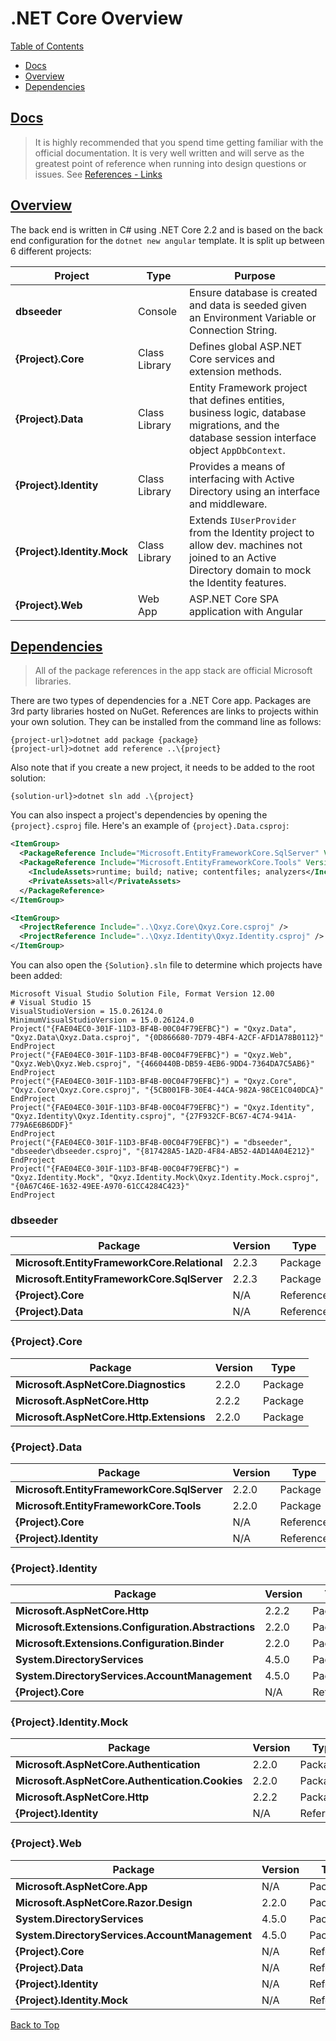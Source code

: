 # .NET Core Overview  

[Table of Contents](./toc.md)

* [Docs](#docs)
* [Overview](#overview)
* [Dependencies](#dependencies)

## [Docs](#net-core-overview)  

> It is highly recommended that you spend time getting familiar with the official documentation. It is very well written and will serve as the greatest point of reference when running into design questions or issues. See [References - Links](./r1-links.md)

## [Overview](#net-core-overview)  

The back end is written in C# using .NET Core 2.2 and is based on the back end configuration for the `dotnet new angular` template. It is split up between 6 different projects:  

Project | Type | Purpose
--------|------|--------
**dbseeder** | Console | Ensure database is created and data is seeded given an Environment Variable or Connection String.
**{Project}.Core** | Class Library | Defines global <span>ASP.NET</span> Core services and extension methods.
**{Project}.Data** | Class Library | Entity Framework project that defines entities, business logic, database migrations, and the database session interface object `AppDbContext`.
**{Project}.Identity** | Class Library | Provides a means of interfacing with Active Directory using an interface and middleware.
**{Project}.Identity.Mock** | Class Library | Extends `IUserProvider` from the Identity project to allow dev. machines not joined to an Active Directory domain to mock the Identity features.
**{Project}.Web** | Web App | <span>ASP.NET</span> Core SPA application with Angular  

## [Dependencies](#net-core-overview)  

> All of the package references in the app stack are official Microsoft libraries.  

There are two types of dependencies for a .NET Core app. Packages are 3rd party libraries hosted on NuGet. References are links to projects within your own solution. They can be installed from the command line as follows:  

```
{project-url}>dotnet add package {package}
{project-url}>dotnet add reference ..\{project}
```  

Also note that if you create a new project, it needs to be added to the root solution:  

```
{solution-url}>dotnet sln add .\{project}
```  

You can also inspect a project's dependencies by opening the `{project}.csproj` file. Here's an example of `{project}.Data.csproj`:  

```xml
<ItemGroup>
  <PackageReference Include="Microsoft.EntityFrameworkCore.SqlServer" Version="2.2.0" />
  <PackageReference Include="Microsoft.EntityFrameworkCore.Tools" Version="2.2.0">
    <IncludeAssets>runtime; build; native; contentfiles; analyzers</IncludeAssets>
    <PrivateAssets>all</PrivateAssets>
  </PackageReference>
</ItemGroup>

<ItemGroup>
  <ProjectReference Include="..\Qxyz.Core\Qxyz.Core.csproj" />
  <ProjectReference Include="..\Qxyz.Identity\Qxyz.Identity.csproj" />
</ItemGroup>
```  

You can also open the `{Solution}.sln` file to determine which projects have been added:  

```
Microsoft Visual Studio Solution File, Format Version 12.00
# Visual Studio 15
VisualStudioVersion = 15.0.26124.0
MinimumVisualStudioVersion = 15.0.26124.0
Project("{FAE04EC0-301F-11D3-BF4B-00C04F79EFBC}") = "Qxyz.Data", "Qxyz.Data\Qxyz.Data.csproj", "{0D866680-7D79-4BF4-A2CF-AFD1A78B0112}"
EndProject
Project("{FAE04EC0-301F-11D3-BF4B-00C04F79EFBC}") = "Qxyz.Web", "Qxyz.Web\Qxyz.Web.csproj", "{4660440B-DB59-4EB6-9DD4-7364DA7C5AB6}"
EndProject
Project("{FAE04EC0-301F-11D3-BF4B-00C04F79EFBC}") = "Qxyz.Core", "Qxyz.Core\Qxyz.Core.csproj", "{5CB001FB-30E4-44CA-982A-98CE1C040DCA}"
EndProject
Project("{FAE04EC0-301F-11D3-BF4B-00C04F79EFBC}") = "Qxyz.Identity", "Qxyz.Identity\Qxyz.Identity.csproj", "{27F932CF-BC67-4C74-941A-779A6E6B6DDF}"
EndProject
Project("{FAE04EC0-301F-11D3-BF4B-00C04F79EFBC}") = "dbseeder", "dbseeder\dbseeder.csproj", "{817428A5-1A2D-4F84-AB52-4AD14A04E212}"
EndProject
Project("{FAE04EC0-301F-11D3-BF4B-00C04F79EFBC}") = "Qxyz.Identity.Mock", "Qxyz.Identity.Mock\Qxyz.Identity.Mock.csproj", "{0A67C46E-1632-49EE-A970-61CC4284C423}"
EndProject
```  

### dbseeder  

Package | Version | Type
--------|---------|-----
**Microsoft.EntityFrameworkCore.Relational** | 2.2.3 | Package
**Microsoft.EntityFrameworkCore.SqlServer** | 2.2.3 | Package
**{Project}.Core** | N/A | Reference
**{Project}.Data** | N/A | Reference  

### {Project}.Core  

Package | Version | Type
--------|---------|-----
**Microsoft.AspNetCore.Diagnostics** | 2.2.0 | Package
**Microsoft.AspNetCore.Http** | 2.2.2 | Package
**Microsoft.AspNetCore.Http.Extensions** | 2.2.0 | Package  

### {Project}.Data  

Package | Version | Type
--------|---------|-----
**Microsoft.EntityFrameworkCore.SqlServer** | 2.2.0 | Package
**Microsoft.EntityFrameworkCore.Tools** | 2.2.0 | Package
**{Project}.Core** | N/A | Reference
**{Project}.Identity** | N/A | Reference  

### {Project}.Identity  

Package | Version | Type
--------|---------|-----
**Microsoft.AspNetCore.Http** | 2.2.2 | Package
**Microsoft.Extensions.Configuration.Abstractions** | 2.2.0 | Package
**Microsoft.Extensions.Configuration.Binder** | 2.2.0 | Package
**System.DirectoryServices** | 4.5.0 | Package
**System.DirectoryServices.AccountManagement** | 4.5.0 | Package
**{Project}.Core** | N/A | Reference  

### {Project}.Identity.Mock  

Package | Version | Type
--------|---------|-----
**Microsoft.AspNetCore.Authentication** | 2.2.0 | Package
**Microsoft.AspNetCore.Authentication.Cookies** | 2.2.0 | Package
**Microsoft.AspNetCore.Http** | 2.2.2 | Package
**{Project}.Identity** | N/A | Reference  

### {Project}.Web

Package | Version | Type
--------|---------|-----
**Microsoft.AspNetCore.App** | N/A | Package
**Microsoft.AspNetCore.Razor.Design** | 2.2.0 | Package
**System.DirectoryServices** | 4.5.0 | Package
**System.DirectoryServices.AccountManagement** | 4.5.0 | Package
**{Project}.Core** | N/A | Reference
**{Project}.Data** | N/A | Reference
**{Project}.Identity** | N/A | Reference
**{Project}.Identity.Mock** | N/A | Reference

[Back to Top](#net-core-overview)